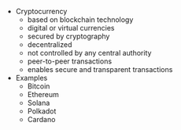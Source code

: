 - Cryptocurrency
  - based on blockchain technology
  - digital or virtual currencies
  - secured by cryptography
  - decentralized
  - not controlled by any central authority
  - peer-to-peer transactions
  - enables secure and transparent transactions
- Examples
  - Bitcoin
  - Ethereum
  - Solana
  - Polkadot
  - Cardano
